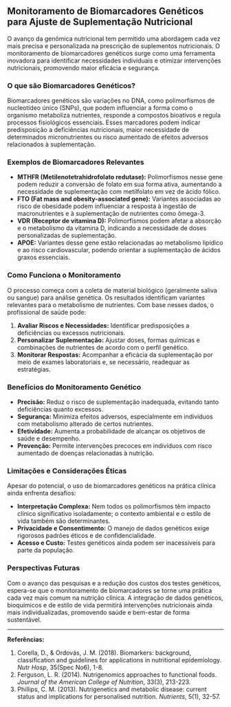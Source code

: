 
## Monitoramento de Biomarcadores Genéticos para Ajuste de Suplementação Nutricional

O avanço da genômica nutricional tem permitido uma abordagem cada vez mais precisa e personalizada na prescrição de suplementos nutricionais. O monitoramento de biomarcadores genéticos surge como uma ferramenta inovadora para identificar necessidades individuais e otimizar intervenções nutricionais, promovendo maior eficácia e segurança.

### O que são Biomarcadores Genéticos?

Biomarcadores genéticos são variações no DNA, como polimorfismos de nucleotídeo único (SNPs), que podem influenciar a forma como o organismo metaboliza nutrientes, responde a compostos bioativos e regula processos fisiológicos essenciais. Esses marcadores podem indicar predisposição a deficiências nutricionais, maior necessidade de determinados micronutrientes ou risco aumentado de efeitos adversos relacionados à suplementação.

### Exemplos de Biomarcadores Relevantes

- **MTHFR (Metilenotetrahidrofolato redutase):** Polimorfismos nesse gene podem reduzir a conversão de folato em sua forma ativa, aumentando a necessidade de suplementação com metilfolato em vez de ácido fólico.
- **FTO (Fat mass and obesity-associated gene):** Variantes associadas ao risco de obesidade podem influenciar a resposta à ingestão de macronutrientes e à suplementação de nutrientes como ômega-3.
- **VDR (Receptor de vitamina D):** Polimorfismos podem afetar a absorção e o metabolismo da vitamina D, indicando a necessidade de doses personalizadas de suplementação.
- **APOE:** Variantes desse gene estão relacionadas ao metabolismo lipídico e ao risco cardiovascular, podendo orientar a suplementação de ácidos graxos essenciais.

### Como Funciona o Monitoramento

O processo começa com a coleta de material biológico (geralmente saliva ou sangue) para análise genética. Os resultados identificam variantes relevantes para o metabolismo de nutrientes. Com base nesses dados, o profissional de saúde pode:

1. **Avaliar Riscos e Necessidades:** Identificar predisposições a deficiências ou excessos nutricionais.
2. **Personalizar Suplementação:** Ajustar doses, formas químicas e combinações de nutrientes de acordo com o perfil genético.
3. **Monitorar Respostas:** Acompanhar a eficácia da suplementação por meio de exames laboratoriais e, se necessário, readequar as estratégias.

### Benefícios do Monitoramento Genético

- **Precisão:** Reduz o risco de suplementação inadequada, evitando tanto deficiências quanto excessos.
- **Segurança:** Minimiza efeitos adversos, especialmente em indivíduos com metabolismo alterado de certos nutrientes.
- **Efetividade:** Aumenta a probabilidade de alcançar os objetivos de saúde e desempenho.
- **Prevenção:** Permite intervenções precoces em indivíduos com risco aumentado de doenças relacionadas à nutrição.

### Limitações e Considerações Éticas

Apesar do potencial, o uso de biomarcadores genéticos na prática clínica ainda enfrenta desafios:

- **Interpretação Complexa:** Nem todos os polimorfismos têm impacto clínico significativo isoladamente; o contexto ambiental e o estilo de vida também são determinantes.
- **Privacidade e Consentimento:** O manejo de dados genéticos exige rigorosos padrões éticos e de confidencialidade.
- **Acesso e Custo:** Testes genéticos ainda podem ser inacessíveis para parte da população.

### Perspectivas Futuras

Com o avanço das pesquisas e a redução dos custos dos testes genéticos, espera-se que o monitoramento de biomarcadores se torne uma prática cada vez mais comum na nutrição clínica. A integração de dados genéticos, bioquímicos e de estilo de vida permitirá intervenções nutricionais ainda mais individualizadas, promovendo saúde e bem-estar de forma sustentável.

---

**Referências:**

1. Corella, D., & Ordovás, J. M. (2018). Biomarkers: background, classification and guidelines for applications in nutritional epidemiology. *Nutr Hosp*, 35(Spec No6), 1-8.
2. Ferguson, L. R. (2014). Nutrigenomics approaches to functional foods. *Journal of the American College of Nutrition*, 33(3), 213-223.
3. Phillips, C. M. (2013). Nutrigenetics and metabolic disease: current status and implications for personalised nutrition. *Nutrients*, 5(1), 32-57.

```
